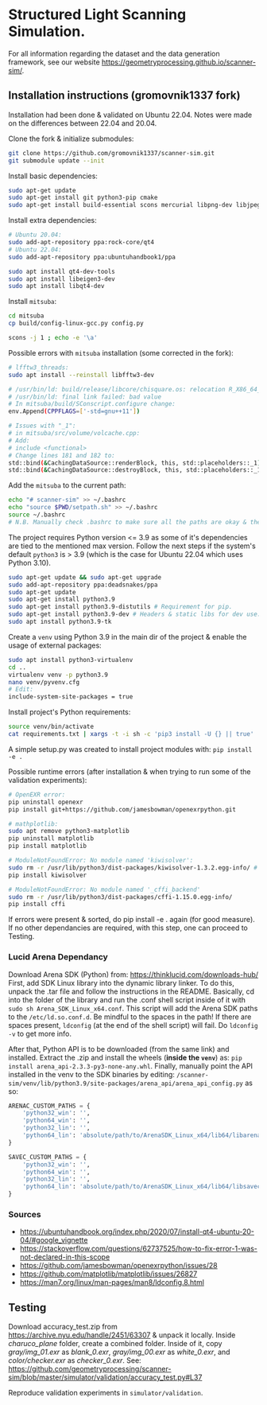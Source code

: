 # Structured Light Scanning Simulation.

For all information regarding the dataset and the data generation framework, see our website https://geometryprocessing.github.io/scanner-sim/.

## Installation instructions (gromovnik1337 fork)
Installation had been done & validated on Ubuntu 22.04. Notes were made on the differences between 22.04 and 20.04.

Clone the fork & initialize submodules: 
```bash
git clone https://github.com/gromovnik1337/scanner-sim.git
git submodule update --init
```

Install basic dependencies:
```bash
sudo apt-get update
sudo apt-get install git python3-pip cmake
sudo apt-get install build-essential scons mercurial libpng-dev libjpeg-dev libilmbase-dev libxerces-c-dev libboost-all-dev libopenexr-dev libglewmx-dev libxxf86vm-dev libpcrecpp0v5
```

Install extra dependencies:
```bash
# Ubuntu 20.04:
sudo add-apt-repository ppa:rock-core/qt4
# Ubuntu 22.04:
sudo add-apt-repository ppa:ubuntuhandbook1/ppa

sudo apt install qt4-dev-tools
sudo apt install libeigen3-dev
sudo apt install libqt4-dev
```

Install `mitsuba`:
```bash
cd mitsuba
cp build/config-linux-gcc.py config.py

scons -j 1 ; echo -e '\a'
```
Possible errors with `mitsuba` installation (some corrected in the fork):
```bash
# lfftw3_threads:
sudo apt install --reinstall libfftw3-dev
```

```bash
# /usr/bin/ld: build/release/libcore/chisquare.os: relocation R_X86_64_PC32 against undefined hidden symbol `_ZTCN5boost10wrapexceptINS_4math14rounding_errorEEE0_NS_16exception_detail10clone_implINS4_19error_info_injectorIS2_EEEE' can not be used when making a shared object
# /usr/bin/ld: final link failed: bad value
# In mitsuba/build/SConscript.configure change:
env.Append(CPPFLAGS=['-std=gnu++11'])
```

```bash
# Issues with "_1":
# in mitsuba/src/volume/volcache.cpp:
# Add: 
# include <functional>
# Change lines 181 and 182 to:
std::bind(&CachingDataSource::renderBlock, this, std::placeholders::_1),
std::bind(&CachingDataSource::destroyBlock, this, std::placeholders::_1));
```

Add the `mitsuba` to the current path:
```bash
echo "# scanner-sim" >> ~/.bashrc
echo "source $PWD/setpath.sh" >> ~/.bashrc
source ~/.bashrc
# N.B. Manually check .bashrc to make sure all the paths are okay & the syntax is ok (backslash for space etc.).
```

The project requires Python version <= 3.9 as some of it's dependencies are tied to the mentioned max version. Follow the next steps if the system's default `python3` is > 3.9 (which is the case for Ubuntu 22.04 which uses Python 3.10).
```bash
sudo apt-get update && sudo apt-get upgrade
sudo add-apt-repository ppa:deadsnakes/ppa
sudo apt-get update
sudo apt-get install python3.9
sudo apt-get install python3.9-distutils # Requirement for pip.
sudo apt-get install python3.9-dev # Headers & static libs for dev use.
sudo apt install python3.9-tk
```
Create a `venv` using Python 3.9 in the main dir of the project & enable the usage of external packages:
```bash
sudo apt install python3-virtualenv
cd ..
virtualenv venv -p python3.9
nano venv/pyvenv.cfg
# Edit: 
include-system-site-packages = true
```
Install project's Python requirements:
```bash
source venv/bin/activate
cat requirements.txt | xargs -t -i sh -c 'pip3 install -U {} || true'
```

A simple setup.py was created to install project modules with: `pip install -e .`

Possible runtime errors (after installation & when trying to run some of the validation experiments):
```bash
# OpenEXR error:
pip uninstall openexr
pip install git+https://github.com/jamesbowman/openexrpython.git
```

```bash
# mathplotlib:
sudo apt remove python3-matplotlib
pip uninstall matplotlib
pip install matplotlib
```

```bash
# ModuleNotFoundError: No module named 'kiwisolver':
sudo rm -r /usr/lib/python3/dist-packages/kiwisolver-1.3.2.egg-info/ # Possibly other version of kiwisolver.
pip install kiwisolver
```

```bash
# ModuleNotFoundError: No module named '_cffi_backend'
sudo rm -r /usr/lib/python3/dist-packages/cffi-1.15.0.egg-info/
pip install cffi
```

If errors were present & sorted, do pip install -e . again (for good measure).
If no other dependancies are required, with this step, one can proceed to Testing.

### Lucid Arena Dependancy
Download Arena SDK (Python) from: https://thinklucid.com/downloads-hub/
First, add SDK Linux library into the dynamic library linker. To do this, unpack the .tar file and follow the instructions in the README. Basically, cd into the folder of the library and run the .conf shell script inside of it with `sudo sh Arena_SDK_Linux_x64.conf`.  This script will add the Arena SDK paths to the `/etc/ld.so.conf.d`. Be mindful to the spaces in the path! If there are spaces present, `ldconfig` (at the end of the shell script) will fail. Do `ldconfig -v` to get more info.

After that, Python API is to be downloaded (from the same link) and installed. Extract the .zip and install the wheels (**inside the `venv`**) as: `pip install arena_api-2.3.3-py3-none-any.whl`. Finally, manually point the API installed in the venv to the SDK binaries by editing: `/scanner-sim/venv/lib/python3.9/site-packages/arena_api/arena_api_config.py` as so:
```Python
ARENAC_CUSTOM_PATHS = {
    'python32_win': '',
    'python64_win': '',
    'python32_lin': '',
    'python64_lin': 'absolute/path/to/ArenaSDK_Linux_x64/lib64/libarenac.so'
}

SAVEC_CUSTOM_PATHS = {
    'python32_win': '',
    'python64_win': '',
    'python32_lin': '',
    'python64_lin': 'absolute/path/to/ArenaSDK_Linux_x64/lib64/libsavec.so'
}
```

### Sources
- https://ubuntuhandbook.org/index.php/2020/07/install-qt4-ubuntu-20-04/#google_vignette
- https://stackoverflow.com/questions/62737525/how-to-fix-error-1-was-not-declared-in-this-scope
- https://github.com/jamesbowman/openexrpython/issues/28
- https://github.com/matplotlib/matplotlib/issues/26827 
- https://man7.org/linux/man-pages/man8/ldconfig.8.html

## Testing
Download accuracy_test.zip from https://archive.nyu.edu/handle/2451/63307 & unpack it locally. Inside *charuco_plane* folder, create a combined folder. Inside of it, copy *gray/img_01.exr* as *blank_0.exr*, *gray/img_00.exr* as *white_0.exr*, and *color/checker.exr* as *checker_0.exr*. 
See: https://github.com/geometryprocessing/scanner-sim/blob/master/simulator/validation/accuracy_test.py#L37

Reproduce validation experiments in `simulator/validation`.